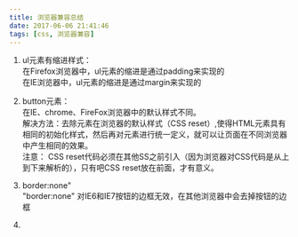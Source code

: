 ```yaml
---
title: 浏览器兼容总结
date: 2017-06-06 21:41:46
tags: [css, 浏览器兼容]
---
```


1. ul元素有缩进样式：  
在Firefox浏览器中，ul元素的缩进是通过padding来实现的  
在IE浏览器中，ul元素的缩进是通过margin来实现的  

2. button元素：  
在IE、chrome、FireFox浏览器中的默认样式不同。    
解决方法：去除元素在浏览器的默认样式（CSS reset）,使得HTML元素具有相同的初始化样式，然后再对元素进行统一定义，就可以让页面在不同浏览器中产生相同的效果。  
注意： CSS reset代码必须在其他SS之前引入（因为浏览器对CSS代码是从上到下来解析的），只有吧CSS reset放在前面，才有意义。

3. border:none"  
"border:none"  对IE6和IE7按钮的边框无效，在其他浏览器中会去掉按钮的边框  


4. 